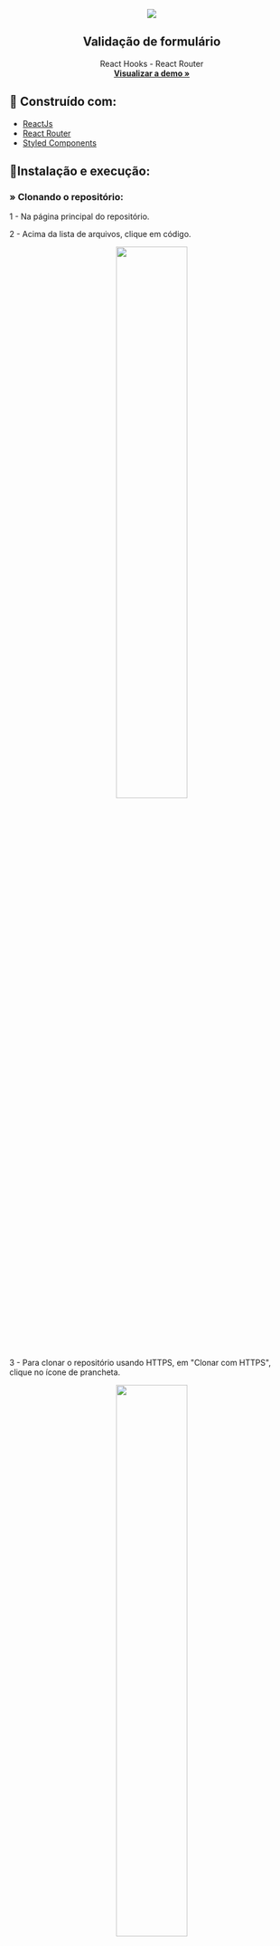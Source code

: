<p align="center">
  <a href="http://form-validation-4lex-passos.vercel.app/">
    <img src="https://github.com/4lex-passos/Form-Validation/blob/main/public/logo.png" />
  </a>
</p>

<h2 align="center">
   Validação de formulário
</h2>

<p align="center">
    React Hooks - React Router
<br/>
    <a href="http://form-validation-4lex-passos.vercel.app/"><strong>Visualizar  a demo »</strong></a>
</p>

## 🎈 Construído com:

-   [ReactJs](https://pt-br.reactjs.org/)
-   [React Router](https://reactrouter.com/)
-   [Styled Components](https://styled-components.com/)

## 🎈Instalação e execução:

### » Clonando o repositório:

1 - Na página principal do repositório.

2 - Acima da lista de arquivos, clique em código.

<p align="center">
    <img width ="50%" src="https://docs.github.com/assets/images/help/repository/code-button.png" />
</p>

3 - Para clonar o repositório usando HTTPS, em "Clonar com HTTPS", clique no ícone de prancheta.

<p align="center">
    <img width ="50%" src="https://docs.github.com/assets/images/help/repository/https-url-clone.png" />
</p>

4 - Abra Git Bash.

5 - Altere o diretório de trabalho atual para o local em que deseja ter o diretório clonado.

6 - Digite git clone (clonar git) e cole a URL deste repositório:

```sh
$ git clone https://github.com/4lex-passos/Form-Validation.git
```

7 - Pressione Enter para criar seu clone local.

### » Instalando as dependências:

```sh
npm install react-router-dom styled-components
```

ou

```sh
yarn add react-router-dom styled-components
```

## 🎈 Uso:

### » Primeiros passos:

Primeiramente iremos validar os campos de cadastro e criar um usuário para poder simular um login posteriormente.

1 - Clique na aba de NOVO USUÁRIO.

2 - Clique em um campo e depois clique fora do campo:

```sh
A aplicação irá acusar que o campo que não foi preenchido é obrigatório.
```

<p align="center">
    <img width ="70%" src="https://github.com/4lex-passos/Form-Validation/blob/main/src/assets/exemplo1.gif" />
</p>

3 - Volte a preencher o campo:

```sh
Note que alguns campos retornarão um erro caso um requisito não seja atendido pelo campo a ser preenchido.
```

<p align="center">
    <img width ="70%" src="https://github.com/4lex-passos/Form-Validation/blob/main/src/assets/exemplo.gif" />
</p>

4 - Enviando dados do novo usuário:

```sh
O botão [CRIAR CONTA] so irá ser habilitado  quando todos os campos estiverem preenchidos corretamente.
```

5 - Clique em criar conta e espere a confirmação, que dentro de 8 segundos você será redirecionado para a tela de login.

### » Realizando o Login:

Para realizar o login é necessário ter criado previamente um novo usuário:

```sh
Se o email e a senha estiverem corretos, uma mensagem de *SUCESSO* será exibida.
```

<p align="center">
    <img width ="80%" src="https://github.com/4lex-passos/Form-Validation/blob/main/src/assets/loginSucess.PNG" />
</p>

```sh
Se o email e a senha estiverem incorretos, uma mensagem de *ERRO* será exibida e o formulário será resetado.
```

<p align="center">
    <img width ="80%" src="https://github.com/4lex-passos/Form-Validation/blob/main/src/assets/loginError.PNG" />
</p>
